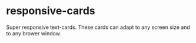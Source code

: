 # responsive-cards
Super responsive text-cards. These cards can adapt to any screen size and to any brower window.
